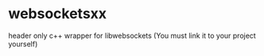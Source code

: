 # websocketsxx
header only c++ wrapper for libwebsockets (You must link it to your project yourself)

